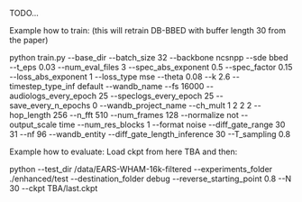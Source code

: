 TODO...

Example how to train:
(this will retrain DB-BBED with buffer length 30 from the paper) 

python train.py --base_dir <enterpath> --batch_size 32 --backbone ncsnpp --sde bbed 
--t_eps 0.03 --num_eval_files 3 --spec_abs_exponent 0.5 --spec_factor 0.15 --loss_abs_exponent 1 --loss_type mse --theta 0.08 --k 2.6 --timestep_type_inf default 
--wandb_name <entername> --fs 16000 --audiologs_every_epoch 25 --speclogs_every_epoch 25 --save_every_n_epochs 0 --wandb_project_name <entername> --ch_mult 1 2 2 2
--hop_length 256 --n_fft 510 --num_frames 128 --normalize not --output_scale time --num_res_blocks 1 --format noise
--diff_gate_range 30 31 --nf 96 --wandb_entity <entername> --diff_gate_length_inference 30 --T_sampling 0.8



Example how to evaluate:
Load ckpt from here TBA and then:

python --test_dir /data/EARS-WHAM-16k-filtered
            --experiments_folder ./enhanced/test
            --destination_folder debug
            --reverse_starting_point 0.8 --N 30
            --ckpt TBA/last.ckpt
